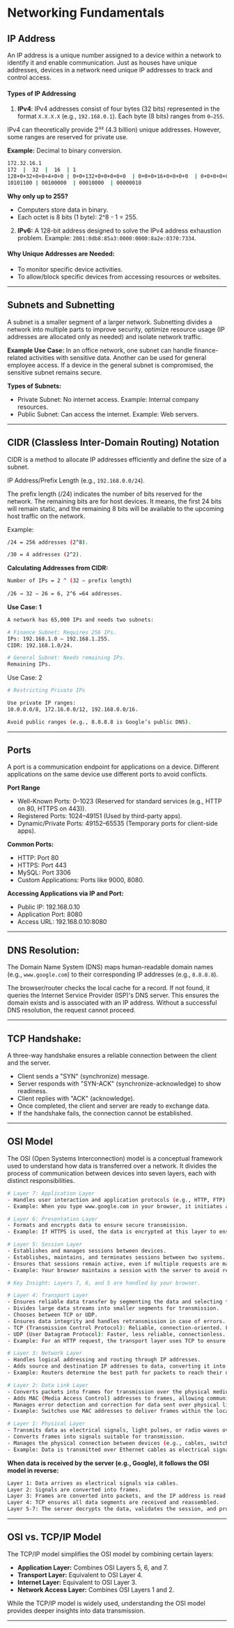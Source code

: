 # Networking Fundamentals

## IP Address

An IP address is a unique number assigned to a device within a network to identify it and enable communication. Just as houses have unique addresses, devices in a network need unique IP addresses to track and control access.

#### Types of IP Addressing

1. **IPv4**: IPv4 addresses consist of four bytes (32 bits) represented in the format `X.X.X.X` (e.g., `192.168.0.1`). Each byte (8 bits) ranges from `0–255`. 

IPv4 can theoretically provide 2³² (4.3 billion) unique addresses. However, some ranges are reserved for private use.

**Example:** Decimal to binary conversion.
```bash
172.32.16.1
172  |  32  |  16  | 1
128+0+32+0+8+4+0+0 | 0+0+132+0+0+0+0+0  | 0+0+0+16+0+0+0+0  | 0+0+0+0+0+0+1+0
10101100 | 00100000  | 00010000  | 00000010
```

**Why only up to 255?**
- Computers store data in binary.
- Each octet is 8 bits (1 byte): 2^8 - 1 = 255.

2. **IPv6:** A 128-bit address designed to solve the IPv4 address exhaustion problem. 
Example: `2001:0db8:85a3:0000:0000:8a2e:0370:7334`.

#### Why Unique Addresses are Needed:

- To monitor specific device activities.
- To allow/block specific devices from accessing resources or websites.

_______________________________________________________________________________________________

## Subnets and Subnetting

A subnet is a smaller segment of a larger network. Subnetting divides a network into multiple parts to improve security, optimize resource usage (IP addresses are allocated only as needed) and isolate network traffic.

**Example Use Case:** In an office network, one subnet can handle finance-related activities with sensitive data. Another can be used for general employee access. If a device in the general subnet is compromised, the sensitive subnet remains secure.

**Types of Subnets:**
- Private Subnet: No internet access. Example: Internal company resources.
- Public Subnet: Can access the internet. Example: Web servers.

_______________________________________________________________________________________________

## CIDR (Classless Inter-Domain Routing) Notation

CIDR is a method to allocate IP addresses efficiently and define the size of a subnet.

IP Address/Prefix Length (e.g., `192.168.0.0/24`).

The prefix length (/24) indicates the number of bits reserved for the network. The remaining bits are for host devices. It means, the first 24 bits will remain static, and the remaining 8 bits will be available to the upcoming host traffic on the network.

Example:
```bash
/24 = 256 addresses (2^8).

/30 = 4 addresses (2^2).
```

**Calculating Addresses from CIDR:**
```bash
Number of IPs = 2 ^ (32 − prefix length)
 
/26 → 32 − 26 = 6, 2^6 =64 addresses.
```

**Use Case: 1**
```bash
A network has 65,000 IPs and needs two subnets:

# Finance Subnet: Requires 256 IPs.
IPs: 192.168.1.0 – 192.168.1.255.
CIDR: 192.168.1.0/24.

# General Subnet: Needs remaining IPs.
Remaining IPs.
```

Use Case: 2
```bash
# Restricting Private IPs

Use private IP ranges:
10.0.0.0/8, 172.16.0.0/12, 192.168.0.0/16.

Avoid public ranges (e.g., 8.8.8.8 is Google’s public DNS).
```
______________________________________________________________________________________________

## Ports

A port is a communication endpoint for applications on a device. Different applications on the same device use different ports to avoid conflicts.

**Port Range**
- Well-Known Ports: 0–1023 (Reserved for standard services (e.g., HTTP on 80, HTTPS on 443)).
- Registered Ports: 1024–49151 (Used by third-party apps).
- Dynamic/Private Ports: 49152–65535 (Temporary ports for client-side apps).

**Common Ports:**
- HTTP: Port 80
- HTTPS: Port 443
- MySQL: Port 3306
- Custom Applications: Ports like 9000, 8080.

**Accessing Applications via IP and Port:**
- Public IP: 192.168.0.10
- Application Port: 8080
- Access URL: 192.168.0.10:8080

______________________________________________________________________________________________

## DNS Resolution:

The Domain Name System (DNS) maps human-readable domain names (e.g., `www.google.com`) to their corresponding IP addresses (e.g., `8.8.8.8`).

The browser/router checks the local cache for a record. If not found, it queries the Internet Service Provider (ISP)'s DNS server. This ensures the domain exists and is associated with an IP address. Without a successful DNS resolution, the request cannot proceed.

____________________________________________________________________________________________

## TCP Handshake:

A three-way handshake ensures a reliable connection between the client and the server.

- Client sends a "SYN" (synchronize) message. 
- Server responds with "SYN-ACK" (synchronize-acknowledge) to show readiness.
- Client replies with "ACK" (acknowledge).
- Once completed, the client and server are ready to exchange data.
- If the handshake fails, the connection cannot be established.

___________________________________________________________________________________________

## OSI Model

The OSI (Open Systems Interconnection) model is a conceptual framework used to understand how data is transferred over a network. It divides the process of communication between devices into seven layers, each with distinct responsibilities.

```bash
# Layer 7: Application Layer
- Handles user interaction and application protocols (e.g., HTTP, FTP).
- Example: When you type www.google.com in your browser, it initiates an HTTP/HTTPS request to the Google server.

# Layer 6: Presentation Layer
- Formats and encrypts data to ensure secure transmission.
- Example: If HTTPS is used, the data is encrypted at this layer to ensure security during transit.

# Layer 5: Session Layer
- Establishes and manages sessions between devices.
- Establishes, maintains, and terminates sessions between two systems.
- Ensures that sessions remain active, even if multiple requests are made over time.
- Example: Your browser maintains a session with the server to avoid repeated logins (e.g., for online banking or social media).

# Key Insight: Layers 7, 6, and 5 are handled by your browser.

# Layer 4: Transport Layer
- Ensures reliable data transfer by segmenting the data and selecting the appropriate protocol.
- Divides large data streams into smaller segments for transmission.
- Chooses between TCP or UDP.
- Ensures data integrity and handles retransmission in case of errors.
- TCP (Transmission Control Protocol): Reliable, connection-oriented. For example: Online payment transaction.
- UDP (User Datagram Protocol): Faster, less reliable, connectionless. For example: Live match transmission.
- Example: For an HTTP request, the transport layer uses TCP to ensure reliable delivery of data.

# Layer 3: Network Layer
- Handles logical addressing and routing through IP addresses.
- Adds source and destination IP addresses to data, converting it into packets.
- Example: Routers determine the best path for packets to reach their destination (e.g., from your home to Google servers).

# Layer 2: Data Link Layer
- Converts packets into frames for transmission over the physical medium.
- Adds MAC (Media Access Control) addresses to frames, allowing communication between devices on the same network.
- Manages error detection and correction for data sent over physical links.
- Example: Switches use MAC addresses to deliver frames within the local network.

# Layer 1: Physical Layer
- Transmits data as electrical signals, light pulses, or radio waves over the physical medium.
- Converts frames into signals suitable for transmission.
- Manages the physical connection between devices (e.g., cables, switches).
- Example: Data is transmitted over Ethernet cables as electrical signals or over optical fibers as light pulses.
```

**When data is received by the server (e.g., Google), it follows the OSI model in reverse:**
```bash
Layer 1: Data arrives as electrical signals via cables.
Layer 2: Signals are converted into frames.
Layer 3: Frames are converted into packets, and the IP address is read.
Layer 4: TCP ensures all data segments are received and reassembled.
Layer 5-7: The server decrypts the data, validates the session, and processes the HTTP request.
```

________________________________________________________________________________________

## OSI vs. TCP/IP Model

The TCP/IP model simplifies the OSI model by combining certain layers:
- **Application Layer:** Combines OSI Layers 5, 6, and 7.
- **Transport Layer:** Equivalent to OSI Layer 4.
- **Internet Layer:** Equivalent to OSI Layer 3.
- **Network Access Layer:** Combines OSI Layers 1 and 2.

While the TCP/IP model is widely used, understanding the OSI model provides deeper insights into data transmission.

____________________________________________________________________________________________



